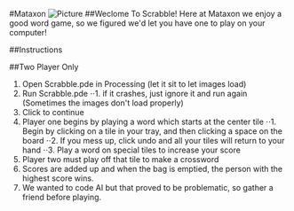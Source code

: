 #Mataxon
![Picture](http://www.twoop.com/wp-content/uploads/2015/01/scrabble.jpg)
##Weclome To Scrabble!
Here at Mataxon we enjoy a good word game, so we figured we'd let you have one to play on your computer!


##Instructions

##Two Player Only

1. Open Scrabble.pde in Processing (let it sit to let images  load)
2. Run Scrabble.pde
  ⋅⋅1. if it crashes, just ignore it and run again (Sometimes the images don't load properly)
3. Click to continue
4. Player one begins by playing a word which starts at the center tile
  ⋅⋅1. Begin by clicking on a tile in your tray, and then clicking a space on the board
  ⋅⋅2. If you mess up, click undo and all your tiles will return to your hand
  ⋅⋅3. Play a word on special tiles to increase your score
5. Player two must play off that tile to make a crossword
6. Scores are added up and when the bag is emptied, the person with the highest score wins.
7. We wanted to code AI but that proved to be problematic, so gather a friend before playing.

